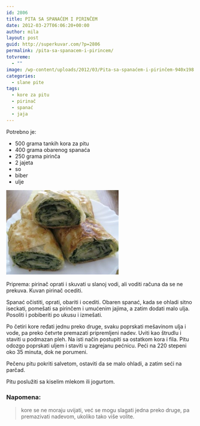 ```yaml
---
id: 2806
title: PITA SA SPANAĆEM I PIRINČEM
date: 2012-03-27T06:06:20+00:00
author: mila
layout: post
guid: http://superkuvar.com/?p=2806
permalink: /pita-sa-spanacem-i-pirincem/
totvreme:
  - ""
image: /wp-content/uploads/2012/03/Pita-sa-spanaćem-i-pirinčem-940x198.jpg
categories:
  - slane pite
tags:
  - kore za pitu
  - pirinač
  - spanać
  - jaja
---
```

Potrebno je:

  * 500 grama tankih kora za pitu
  * 400 grama obarenog spanaća
  * 250 grama pirinča
  * 2 jajeta
  * so
  * biber
  * ulje

<img class="alignnone size-medium wp-image-2844" title="Pita sa spanaćem i pirinčem" src="/wp-content/uploads/2012/03/Pita-sa-spanaćem-i-pirinčem-300x225.jpg" alt="" width="300" height="225" /> 

Priprema: pirinač oprati i skuvati u slanoj vodi, ali voditi računa da se ne prekuva. Kuvan pirinač ocediti.

Spanać očistiti, oprati, obariti i ocediti. Obaren spanać, kada se ohladi sitno iseckati, pomešati sa pirinčem i umućenim jajima, a zatim dodati malo ulja. Posoliti i pobiberiti po ukusu i izmešati.

Po četiri kore ređati jednu preko druge, svaku poprskati mešavinom ulja i vode, pa preko četvrte premazati pripremljeni nadev. Uviti kao štrudlu i staviti u podmazan pleh. Na isti način postupiti sa ostatkom kora i fila. Pitu odozgo poprskati uljem i staviti u zagrejanu pećnicu. Peći na 220 stepeni oko 35 minuta, dok ne porumeni.

Pečenu pitu pokriti salvetom, ostaviti da se malo ohladi, a zatim seći na parčad.

Pitu poslužiti sa kiselim mlekom ili jogurtom.

### Napomena:
> kore se ne moraju uvijati, već se mogu slagati jedna preko druge, pa premazivati nadevom, ukoliko tako više volite.
